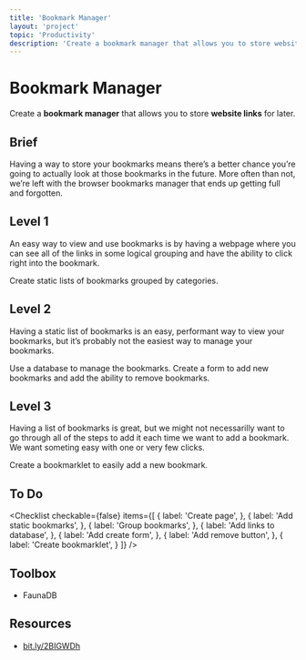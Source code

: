 ```yaml
---
title: 'Bookmark Manager'
layout: 'project'
topic: 'Productivity'
description: 'Create a bookmark manager that allows you to store website links for later.'
---
```




<ProjectHeader>

# Bookmark Manager

Create a <strong className="color-blue">bookmark manager</strong> that allows you to store <strong className="color-purple">website links</strong> for later.

</ProjectHeader>

<ProjectContent>

## Brief

Having a way to store your bookmarks means there’s a better chance you’re going to actually look at those bookmarks in the future. More often than not, we’re left with the browser bookmarks manager that ends up getting full and forgotten.

## Level 1

An easy way to view and use bookmarks is by having a webpage where you can see all of the links in some logical grouping and have the ability to click right into the bookmark.

Create static lists of bookmarks grouped by categories.

<LoginRequired>

## Level 2

Having a static list of bookmarks is an easy, performant way to view your bookmarks, but it’s probably not the easiest way to manage your bookmarks.

Use a database to manage the bookmarks. Create a form to add new bookmarks and add the ability to remove bookmarks.

## Level 3

Having a list of bookmarks is great, but we might not necessarilly want to go through all of the steps to add it each time we want to add a bookmark. We want someting easy with one or very few clicks.

Create a bookmarklet to easily add a new bookmark.

</LoginRequired>

</ProjectContent>

<ProjectSidebar>

## To Do

<Checklist checkable={false} items={[
  {
    label: 'Create page',
  },
  {
    label: 'Add static bookmarks',
  },
  {
    label: 'Group bookmarks',
  },
  {
    label: 'Add links to database',
  },
  {
    label: 'Add create form',
  },
  {
    label: 'Add remove button',
  },
  {
    label: 'Create bookmarklet',
  }
]} />

## Toolbox
- FaunaDB

## Resources
- [bit.ly/2BIGWDh](https://bit.ly/2BIGWDh)

</ProjectSidebar>